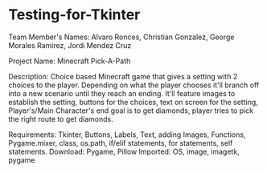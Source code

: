 # Testing-for-Tkinter
Team Member's Names:  Alvaro Ronces, Christian Gonzalez, George Morales Ramirez, Jordi Mendez Cruz

Project Name: Minecraft Pick-A-Path

Description: Choice based Minecraft game that gives a setting with 2 choices to the player. Depending on what the player chooses it'll branch off into a new scenario until they reach an ending. It'll feature images to establish the setting, buttons for the choices, text on screen for the setting, Player's/Main Character's end goal is to get diamonds, player tries to pick the right route to get diamonds. 

Requirements:  Tkinter, Buttons, Labels, Text, adding Images, Functions, Pygame.mixer, class, os.path, if/elif statements, for statements, self statements.
Download: Pygame, Pillow
Imported: OS, image, imagetk, pygame
 
